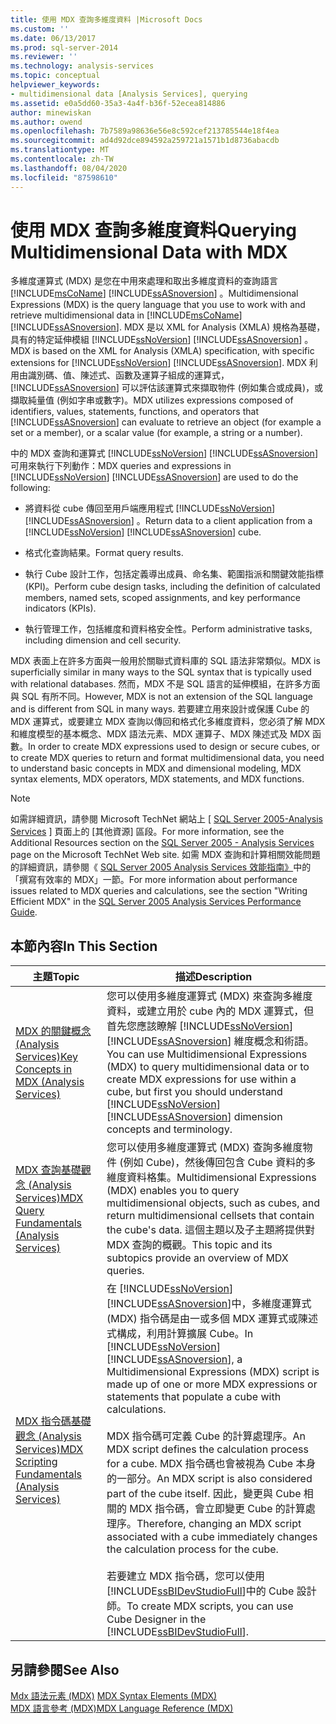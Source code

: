 ```yaml
---
title: 使用 MDX 查詢多維度資料 |Microsoft Docs
ms.custom: ''
ms.date: 06/13/2017
ms.prod: sql-server-2014
ms.reviewer: ''
ms.technology: analysis-services
ms.topic: conceptual
helpviewer_keywords:
- multidimensional data [Analysis Services], querying
ms.assetid: e0a5dd60-35a3-4a4f-b36f-52ecea814886
author: minewiskan
ms.author: owend
ms.openlocfilehash: 7b7589a98636e56e8c592cef213785544e18f4ea
ms.sourcegitcommit: ad4d92dce894592a259721a1571b1d8736abacdb
ms.translationtype: MT
ms.contentlocale: zh-TW
ms.lasthandoff: 08/04/2020
ms.locfileid: "87598610"
---
```

# <a name="querying-multidimensional-data-with-mdx"></a><span data-ttu-id="a3019-102">使用 MDX 查詢多維度資料</span><span class="sxs-lookup"><span data-stu-id="a3019-102">Querying Multidimensional Data with MDX</span></span>
  <span data-ttu-id="a3019-103">多維度運算式 (MDX) 是您在中用來處理和取出多維度資料的查詢語言 [!INCLUDE[msCoName](../../../includes/msconame-md.md)] [!INCLUDE[ssASnoversion](../../../includes/ssasnoversion-md.md)] 。</span><span class="sxs-lookup"><span data-stu-id="a3019-103">Multidimensional Expressions (MDX) is the query language that you use to work with and retrieve multidimensional data in [!INCLUDE[msCoName](../../../includes/msconame-md.md)] [!INCLUDE[ssASnoversion](../../../includes/ssasnoversion-md.md)].</span></span> <span data-ttu-id="a3019-104">MDX 是以 XML for Analysis (XMLA) 規格為基礎，具有的特定延伸模組 [!INCLUDE[ssNoVersion](../../../includes/ssnoversion-md.md)] [!INCLUDE[ssASnoversion](../../../includes/ssasnoversion-md.md)] 。</span><span class="sxs-lookup"><span data-stu-id="a3019-104">MDX is based on the XML for Analysis (XMLA) specification, with specific extensions for [!INCLUDE[ssNoVersion](../../../includes/ssnoversion-md.md)] [!INCLUDE[ssASnoversion](../../../includes/ssasnoversion-md.md)].</span></span> <span data-ttu-id="a3019-105">MDX 利用由識別碼、值、陳述式、函數及運算子組成的運算式， [!INCLUDE[ssASnoversion](../../../includes/ssasnoversion-md.md)] 可以評估該運算式來擷取物件 (例如集合或成員)，或擷取純量值 (例如字串或數字)。</span><span class="sxs-lookup"><span data-stu-id="a3019-105">MDX utilizes expressions composed of identifiers, values, statements, functions, and operators that [!INCLUDE[ssASnoversion](../../../includes/ssasnoversion-md.md)] can evaluate to retrieve an object (for example a set or a member), or a scalar value (for example, a string or a number).</span></span>  
  
 <span data-ttu-id="a3019-106">中的 MDX 查詢和運算式 [!INCLUDE[ssNoVersion](../../../includes/ssnoversion-md.md)] [!INCLUDE[ssASnoversion](../../../includes/ssasnoversion-md.md)] 可用來執行下列動作：</span><span class="sxs-lookup"><span data-stu-id="a3019-106">MDX queries and expressions in [!INCLUDE[ssNoVersion](../../../includes/ssnoversion-md.md)] [!INCLUDE[ssASnoversion](../../../includes/ssasnoversion-md.md)] are used to do the following:</span></span>  
  
-   <span data-ttu-id="a3019-107">將資料從 cube 傳回至用戶端應用程式 [!INCLUDE[ssNoVersion](../../../includes/ssnoversion-md.md)] [!INCLUDE[ssASnoversion](../../../includes/ssasnoversion-md.md)] 。</span><span class="sxs-lookup"><span data-stu-id="a3019-107">Return data to a client application from a [!INCLUDE[ssNoVersion](../../../includes/ssnoversion-md.md)] [!INCLUDE[ssASnoversion](../../../includes/ssasnoversion-md.md)] cube.</span></span>  
  
-   <span data-ttu-id="a3019-108">格式化查詢結果。</span><span class="sxs-lookup"><span data-stu-id="a3019-108">Format query results.</span></span>  
  
-   <span data-ttu-id="a3019-109">執行 Cube 設計工作，包括定義導出成員、命名集、範圍指派和關鍵效能指標 (KPI)。</span><span class="sxs-lookup"><span data-stu-id="a3019-109">Perform cube design tasks, including the definition of calculated members, named sets, scoped assignments, and key performance indicators (KPIs).</span></span>  
  
-   <span data-ttu-id="a3019-110">執行管理工作，包括維度和資料格安全性。</span><span class="sxs-lookup"><span data-stu-id="a3019-110">Perform administrative tasks, including dimension and cell security.</span></span>  
  
 <span data-ttu-id="a3019-111">MDX 表面上在許多方面與一般用於關聯式資料庫的 SQL 語法非常類似。</span><span class="sxs-lookup"><span data-stu-id="a3019-111">MDX is superficially similar in many ways to the SQL syntax that is typically used with relational databases.</span></span> <span data-ttu-id="a3019-112">然而，MDX 不是 SQL 語言的延伸模組，在許多方面與 SQL 有所不同。</span><span class="sxs-lookup"><span data-stu-id="a3019-112">However, MDX is not an extension of the SQL language and is different from SQL in many ways.</span></span> <span data-ttu-id="a3019-113">若要建立用來設計或保護 Cube 的 MDX 運算式，或要建立 MDX 查詢以傳回和格式化多維度資料，您必須了解 MDX 和維度模型的基本概念、MDX 語法元素、MDX 運算子、MDX 陳述式及 MDX 函數。</span><span class="sxs-lookup"><span data-stu-id="a3019-113">In order to create MDX expressions used to design or secure cubes, or to create MDX queries to return and format multidimensional data, you need to understand basic concepts in MDX and dimensional modeling, MDX syntax elements, MDX operators, MDX statements, and MDX functions.</span></span>  
  
> [!NOTE]  
>  <span data-ttu-id="a3019-114">如需詳細資訊，請參閱 Microsoft TechNet 網站上 [ [SQL Server 2005-Analysis Services](https://go.microsoft.com/fwlink/?LinkId=80853) ] 頁面上的 [其他資源] 區段。</span><span class="sxs-lookup"><span data-stu-id="a3019-114">For more information, see the Additional Resources section on the [SQL Server 2005 - Analysis Services](https://go.microsoft.com/fwlink/?LinkId=80853) page on the Microsoft TechNet Web site.</span></span> <span data-ttu-id="a3019-115">如需 MDX 查詢和計算相關效能問題的詳細資訊，請參閱《 [SQL Server 2005 Analysis Services 效能指南》](https://docsbay.net/Microsoft-SQL-Server-2005-Analysis-Services-Performance-Guide)中的「撰寫有效率的 MDX」一節。</span><span class="sxs-lookup"><span data-stu-id="a3019-115">For more information about performance issues related to MDX queries and calculations, see the section "Writing Efficient MDX" in the [SQL Server 2005 Analysis Services Performance Guide](https://docsbay.net/Microsoft-SQL-Server-2005-Analysis-Services-Performance-Guide).</span></span>  
  
## <a name="in-this-section"></a><span data-ttu-id="a3019-116">本節內容</span><span class="sxs-lookup"><span data-stu-id="a3019-116">In This Section</span></span>  
  
|<span data-ttu-id="a3019-117">主題</span><span class="sxs-lookup"><span data-stu-id="a3019-117">Topic</span></span>|<span data-ttu-id="a3019-118">描述</span><span class="sxs-lookup"><span data-stu-id="a3019-118">Description</span></span>|  
|-----------|-----------------|  
|[<span data-ttu-id="a3019-119">MDX 的關鍵概念 &#40;Analysis Services&#41;</span><span class="sxs-lookup"><span data-stu-id="a3019-119">Key Concepts in MDX &#40;Analysis Services&#41;</span></span>](../key-concepts-in-mdx-analysis-services.md)|<span data-ttu-id="a3019-120">您可以使用多維度運算式 (MDX) 來查詢多維度資料，或建立用於 cube 內的 MDX 運算式，但首先您應該瞭解 [!INCLUDE[ssNoVersion](../../../includes/ssnoversion-md.md)] [!INCLUDE[ssASnoversion](../../../includes/ssasnoversion-md.md)] 維度概念和術語。</span><span class="sxs-lookup"><span data-stu-id="a3019-120">You can use Multidimensional Expressions (MDX) to query multidimensional data or to create MDX expressions for use within a cube, but first you should understand [!INCLUDE[ssNoVersion](../../../includes/ssnoversion-md.md)] [!INCLUDE[ssASnoversion](../../../includes/ssasnoversion-md.md)] dimension concepts and terminology.</span></span>|  
|[<span data-ttu-id="a3019-121">MDX 查詢基礎觀念 &#40;Analysis Services&#41;</span><span class="sxs-lookup"><span data-stu-id="a3019-121">MDX Query Fundamentals &#40;Analysis Services&#41;</span></span>](mdx-query-fundamentals-analysis-services.md)|<span data-ttu-id="a3019-122">您可以使用多維度運算式 (MDX) 查詢多維度物件 (例如 Cube)，然後傳回包含 Cube 資料的多維度資料格集。</span><span class="sxs-lookup"><span data-stu-id="a3019-122">Multidimensional Expressions (MDX) enables you to query multidimensional objects, such as cubes, and return multidimensional cellsets that contain the cube's data.</span></span> <span data-ttu-id="a3019-123">這個主題以及子主題將提供對 MDX 查詢的概觀。</span><span class="sxs-lookup"><span data-stu-id="a3019-123">This topic and its subtopics provide an overview of MDX queries.</span></span>|  
|[<span data-ttu-id="a3019-124">MDX 指令碼基礎觀念 &#40;Analysis Services&#41;</span><span class="sxs-lookup"><span data-stu-id="a3019-124">MDX Scripting Fundamentals &#40;Analysis Services&#41;</span></span>](mdx-scripting-fundamentals-analysis-services.md)|<span data-ttu-id="a3019-125">在 [!INCLUDE[ssNoVersion](../../../includes/ssnoversion-md.md)] [!INCLUDE[ssASnoversion](../../../includes/ssasnoversion-md.md)]中，多維度運算式 (MDX) 指令碼是由一或多個 MDX 運算式或陳述式構成，利用計算擴展 Cube。</span><span class="sxs-lookup"><span data-stu-id="a3019-125">In [!INCLUDE[ssNoVersion](../../../includes/ssnoversion-md.md)] [!INCLUDE[ssASnoversion](../../../includes/ssasnoversion-md.md)], a Multidimensional Expressions (MDX) script is made up of one or more MDX expressions or statements that populate a cube with calculations.</span></span><br /><br /> <span data-ttu-id="a3019-126">MDX 指令碼可定義 Cube 的計算處理序。</span><span class="sxs-lookup"><span data-stu-id="a3019-126">An MDX script defines the calculation process for a cube.</span></span> <span data-ttu-id="a3019-127">MDX 指令碼也會被視為 Cube 本身的一部分。</span><span class="sxs-lookup"><span data-stu-id="a3019-127">An MDX script is also considered part of the cube itself.</span></span> <span data-ttu-id="a3019-128">因此，變更與 Cube 相關的 MDX 指令碼，會立即變更 Cube 的計算處理序。</span><span class="sxs-lookup"><span data-stu-id="a3019-128">Therefore, changing an MDX script associated with a cube immediately changes the calculation process for the cube.</span></span><br /><br /> <span data-ttu-id="a3019-129">若要建立 MDX 指令碼，您可以使用 [!INCLUDE[ssBIDevStudioFull](../../../includes/ssbidevstudiofull-md.md)]中的 Cube 設計師。</span><span class="sxs-lookup"><span data-stu-id="a3019-129">To create MDX scripts, you can use Cube Designer in the [!INCLUDE[ssBIDevStudioFull](../../../includes/ssbidevstudiofull-md.md)].</span></span>|  
  
## <a name="see-also"></a><span data-ttu-id="a3019-130">另請參閱</span><span class="sxs-lookup"><span data-stu-id="a3019-130">See Also</span></span>  
 <span data-ttu-id="a3019-131">[Mdx 語法元素 &#40;MDX&#41;](/sql/mdx/mdx-syntax-elements-mdx) </span><span class="sxs-lookup"><span data-stu-id="a3019-131">[MDX Syntax Elements &#40;MDX&#41;](/sql/mdx/mdx-syntax-elements-mdx) </span></span>  
 [<span data-ttu-id="a3019-132">MDX 語言參考 &#40;MDX&#41;</span><span class="sxs-lookup"><span data-stu-id="a3019-132">MDX Language Reference &#40;MDX&#41;</span></span>](/sql/mdx/mdx-language-reference-mdx)  
  
  
